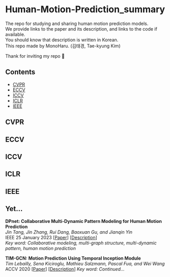 # Human-Motion-Prediction_summary
The repo for studying and sharing human motion prediction models. \
We provide links to the paper and its description, and links to the code if available. \
You should know that description is written in Korean. \
This repo made by MonoHaru. (김태경, Tae-kyung Kim)

Thank for inviting my repo 🥰

## Contents
- [CVPR](#CVPR)
- [ECCV](#ECCV)
- [ICCV](#ICCV)
- [ICLR](#ICLR)
- [IEEE](#IEEE)

## CVPR

## ECCV

## ICCV

## ICLR

## IEEE

## Yet...
**DPnet: Collaborative Multi-Dynamic Pattern Modeling for Human Motion Prediction** \
*Jin Tang, Jin Zhang, Rui Dang, Baoxuan Gu, and Jianqin Yin* \
IEEE 25 January 2023 [[Paper](https://ieeexplore.ieee.org/document/10025861)] [[Description](https://honorable-noodle-1d0.notion.site/3D-Human-Motion-Prediction-A-Survey-f79c7652330441ed9281f8d3e72a598e?pvs=4)] \
*Key word: Collaborative modeling, multi-graph structure, multi-dynamic pattern, human motion prediction*

**TIM-GCN: Motion Prediction Using Temporal Inception Module** \
*Tim Lebailly, Sena Kiciroglu, Mathieu Salzmann, Pascal Fua, and Wei Wang* \
ACCV 2020 [[Paper](https://openaccess.thecvf.com/content/ACCV2020/papers/Lebailly_Motion_Prediction_Using_Temporal_Inception_Module_ACCV_2020_paper.pdf)] [[Description]()]
*Key word: Continued...*
